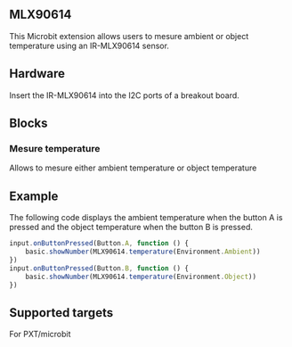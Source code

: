 
## MLX90614
This Microbit extension allows users to mesure ambient or object temperature using an IR-MLX90614 sensor.

## Hardware
Insert the IR-MLX90614 into the I2C ports of a breakout board.

## Blocks
### Mesure temperature
Allows to mesure either ambient temperature or object temperature

## Example
The following code displays the ambient temperature when the button A is pressed and the object temperature when the button B is pressed.

```javascript
input.onButtonPressed(Button.A, function () {
    basic.showNumber(MLX90614.temperature(Environment.Ambient))
})
input.onButtonPressed(Button.B, function () {
    basic.showNumber(MLX90614.temperature(Environment.Object))
})
```

## Supported targets
For PXT/microbit